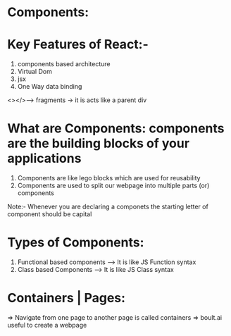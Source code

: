 # Components:
# Key Features of React:-
1. components based architecture
2. Virtual Dom
3. jsx
4. One Way data binding

<></>--> fragments -> it is acts like a parent div

# What are Components: components are the building blocks of your applications
1. Components are like lego blocks which are used for reusability
2. Components are used to split our webpage into multiple parts (or) components

Note:- Whenever you are declaring a componets the starting letter of component should be capital
# Types of Components:
1. Functional based components --> It is like JS Function syntax
2. Class based Components --> It is like JS Class syntax

# Containers | Pages:
=> Navigate from one page to another page is called containers
=> boult.ai useful to create a webpage

